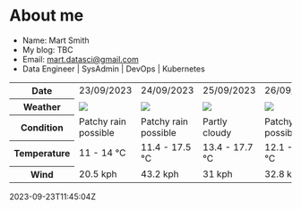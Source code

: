 # About me

- Name: Mart Smith
- My blog: TBC
- Email: [mart.datasci@gmail.com](mailto:mart.datasci6@gmail.com)
- Data Engineer | SysAdmin | DevOps | Kubernetes


<table>
    <tr>
        <th>Date</th>
        <td>23/09/2023</td><td>24/09/2023</td><td>25/09/2023</td><td>26/09/2023</td><td>27/09/2023</td><td>28/09/2023</td><td>29/09/2023</td>
    </tr>
    <tr>
        <th>Weather</th>
        <td><img src="https://cdn.weatherapi.com/weather/64x64/day/176.png"/></td><td><img src="https://cdn.weatherapi.com/weather/64x64/day/176.png"/></td><td><img src="https://cdn.weatherapi.com/weather/64x64/day/116.png"/></td><td><img src="https://cdn.weatherapi.com/weather/64x64/day/176.png"/></td><td><img src="https://cdn.weatherapi.com/weather/64x64/day/302.png"/></td><td><img src="https://cdn.weatherapi.com/weather/64x64/day/176.png"/></td><td><img src="https://cdn.weatherapi.com/weather/64x64/day/116.png"/></td>
    </tr>
    <tr>
        <th>Condition</th>
        <td width="200px">Patchy rain possible</td><td width="200px">Patchy rain possible</td><td width="200px">Partly cloudy</td><td width="200px">Patchy rain possible</td><td width="200px">Moderate rain</td><td width="200px">Patchy rain possible</td><td width="200px">Partly cloudy</td>
    </tr>
    <tr>
        <th>Temperature</th>
        <td>11 -  14 °C</td><td>11.4 -  17.5 °C</td><td>13.4 -  17.7 °C</td><td>12.1 -  16.3 °C</td><td>11 -  14.8 °C</td><td>9.7 -  14.9 °C</td><td>10.8 -  15.2 °C</td>
    </tr>
    <tr>
        <th>Wind</th>
        <td>20.5 kph</td><td>43.2 kph</td><td>31 kph</td><td>32.8 kph</td><td>26.3 kph</td><td>32.4 kph</td><td>27.4 kph</td>
    </tr>
</table>


2023-09-23T11:45:04Z

